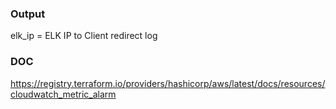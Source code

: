 ### Output
elk_ip = ELK IP to Client redirect log


### DOC
https://registry.terraform.io/providers/hashicorp/aws/latest/docs/resources/cloudwatch_metric_alarm

